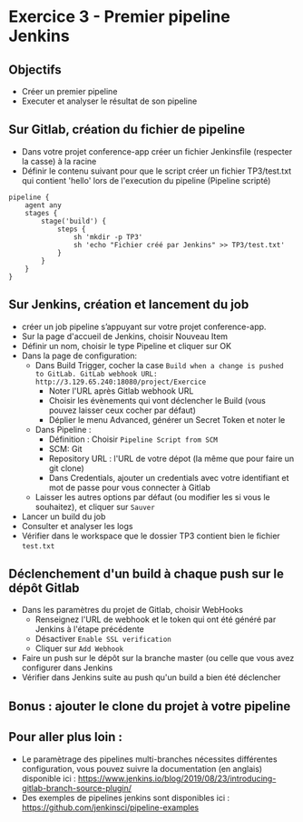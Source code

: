 # Exercice 3 - Premier pipeline Jenkins

## Objectifs 
* Créer un premier pipeline
* Executer et analyser le résultat de son pipeline

## Sur Gitlab, création du fichier de pipeline
* Dans votre projet conference-app  créer un fichier Jenkinsfile (respecter la casse) à la racine
* Définir le contenu suivant pour que le script créer un fichier TP3/test.txt qui contient 'hello' lors de l'execution du pipeline (Pipeline scripté)
```
pipeline {
    agent any
    stages {
        stage('build') {
            steps {
                sh 'mkdir -p TP3'
                sh 'echo "Fichier créé par Jenkins" >> TP3/test.txt' 
            }
        }
    }
}
```

## Sur Jenkins, création et lancement du job

* créer un job pipeline  s’appuyant sur votre projet conference-app.
* Sur la page d'accueil de Jenkins, choisir Nouveau Item
* Définir un nom, choisir le type Pipeline et cliquer sur OK
* Dans la page de configuration:
    * Dans Build Trigger, cocher la case `Build when a change is pushed to GitLab. GitLab webhook URL: http://3.129.65.240:18080/project/Exercice`
        * Noter l'URL après Gitlab webhook URL
        * Choisir les évènements qui vont déclencher le Build (vous pouvez laisser ceux cocher par défaut)
        * Déplier le menu Advanced, générer un Secret Token et noter le 
    * Dans Pipeline : 
        * Définition : Choisir `Pipeline Script from SCM`
        * SCM: Git
        * Repository URL : l'URL de votre dépot (la même que pour faire un git clone)
        * Dans Credentials, ajouter un credentials avec votre identifiant et mot de passe pour vous connecter à Gitlab
    * Laisser les autres options par défaut (ou modifier les si vous le souhaitez), et cliquer sur `Sauver`
* Lancer un build du job
* Consulter et analyser les logs
* Vérifier dans le workspace que le dossier TP3 contient bien le fichier `test.txt`

## Déclenchement d'un build à chaque push sur le dépôt Gitlab

* Dans les paramètres du projet de Gitlab, choisir WebHooks
    * Renseignez l'URL de webhook et le token qui ont été généré par Jenkins à l'étape précédente
    * Désactiver `Enable SSL verification` 
    * Cliquer sur `Add Webhook`
* Faire un push sur le dépôt sur la branche master (ou celle que vous avez configurer dans Jenkins
* Vérifier dans Jenkins suite au push qu'un build a bien été déclencher

## Bonus : ajouter le clone du projet à votre pipeline


## Pour aller plus loin : 
* Le paramètrage des pipelines multi-branches nécessites différentes configuration, vous pouvez suivre la documentation (en anglais) disponible ici : https://www.jenkins.io/blog/2019/08/23/introducing-gitlab-branch-source-plugin/ 
* Des exemples de pipelines jenkins sont disponibles ici : https://github.com/jenkinsci/pipeline-examples 
